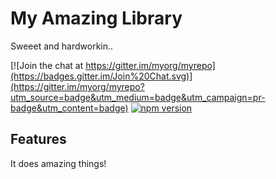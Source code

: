 # My Amazing Library

Sweeet and hardworkin..

[![Join the chat at https://gitter.im/myorg/myrepo](https://badges.gitter.im/Join%20Chat.svg)](https://gitter.im/myorg/myrepo?utm_source=badge&utm_medium=badge&utm_campaign=pr-badge&utm_content=badge)
[![npm version](https://badge.fury.io/js/readme-badger.svg)](http://badge.fury.io/js/readme-badger)

## Features

It does amazing things!
